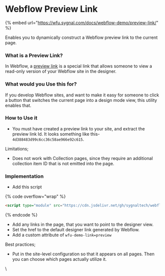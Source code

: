 # Webflow Preview Link

{% embed url="https://wfu.sygnal.com/docs/webflow-demo/preview-link/" %}

Enables you to dynamically construct a Webflow preview link to the current page.

### What is a Preview Link? <a href="#what-is-a-preview-link" id="what-is-a-preview-link"></a>

In Webflow, a [preview link](https://university.webflow.com/lesson/share-your-project-and-invite-collaborators) is a special link that allows someone to view a read-only version of your Webflow site in the designer.

### What would you Use this for? <a href="#what-would-you-use-this-for" id="what-would-you-use-this-for"></a>

If you develop Webflow sites, and want to make it easy for someone to click a button that switches the current page into a design mode view, this utility enables that.

### How to Use it <a href="#how-to-use-it" id="how-to-use-it"></a>

* You must have created a preview link to your site, and extract the preview link Id. It looks something like this- `4d388483d99c6cc36c58ae966e92c615`.

Limitations;

* Does not work with Collection pages, since they require an additional collection item ID that is not emitted into the page.

### Implementation <a href="#implementation" id="implementation"></a>

* Add this script

{% code overflow="wrap" %}
```html
<script type="module" src="https://cdn.jsdelivr.net/gh/sygnaltech/webflow-util@4.11/src/nocode/webflow-demo.min.js"></script>
```
{% endcode %}

* Add any links in the page, that you want to point to the designer view.
* Set the href to the default designer link generated by Webflow.
* Add a custom attribute of `wfu-demo-link=preview`

Best practices;

* Put in the site-level configuration so that it appears on all pages. Then you can choose which pages actually utilize it.

\
